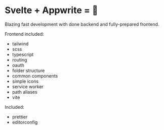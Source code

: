 # Svelte + Appwrite = 🚀

Blazing fast development with done backend and fully-prepared frontend.

Frontend included:

* tailwind
* scss
* typescript
* routing
* oauth
* folder structure
* common components
* simple icons
* service worker
* path aliases
* vite

Included:

* prettier
* editorconfig
